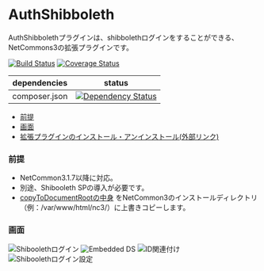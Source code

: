 # AuthShibboleth

AuthShibbolethプラグインは、shibbolethログインをすることができる、NetCommons3の拡張プラグインです。

[![Build Status](https://travis-ci.org/NetCommons3/AuthShibboleth.svg?branch=master)](https://travis-ci.org/NetCommons3/AuthShibboleth)
[![Coverage Status](https://img.shields.io/coveralls/NetCommons3/AuthShibboleth.svg)](https://coveralls.io/github/NetCommons3/AuthShibboleth)

| dependencies | status |
| ------------ | ------ |
| composer.json | [![Dependency Status](https://www.versioneye.com/user/projects/59ffab362de28c000fa16315/badge.svg?style=flat)](https://www.versioneye.com/user/projects/59ffab362de28c000fa16315) |

* [前提](#前提)
* [画面](#画面)
* [拡張プラグインのインストール・アンインストール(外部リンク)](https://github.com/NetCommons3/NetCommons3/wiki/%E6%8B%A1%E5%BC%B5%E3%83%97%E3%83%A9%E3%82%B0%E3%82%A4%E3%83%B3%E3%81%AE%E3%82%A4%E3%83%B3%E3%82%B9%E3%83%88%E3%83%BC%E3%83%AB%E3%83%BB%E3%82%A2%E3%83%B3%E3%82%A4%E3%83%B3%E3%82%B9%E3%83%88%E3%83%BC%E3%83%AB)

### 前提

* NetCommon3.1.7以降に対応。
* 別途、Shibooleth SPの導入が必要です。
* [copyToDocumentRootの中身](https://github.com/NetCommons3/AuthShibboleth/tree/master/copyToDocumentRoot) をNetCommon3のインストールディレクトリ（例：/var/www/html/nc3/）に上書きコピーします。

### 画面

![Shiboolethログイン](https://github.com/NetCommons3/AuthShibboleth//wiki/images/shibboleth.jpg)
![Embedded DS](https://github.com/NetCommons3/AuthShibboleth//wiki/images/shibboleth1.jpg)
![ID関連付け](https://github.com/NetCommons3/AuthShibboleth//wiki/images/shibboleth2.jpg)
![Shiboolethログイン設定](https://github.com/NetCommons3/AuthShibboleth//wiki/images/shibboleth3.jpg)
